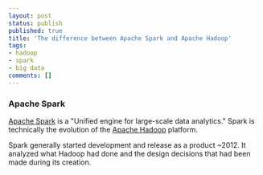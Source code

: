```yaml
---
layout: post
status: publish
published: true
title: 'The difference between Apache Spark and Apache Hadoop'
tags: 
- hadoop
- spark
- big data
comments: []
---
```


### Apache Spark

[Apache Spark](https://spark.apache.org/ "Apache Spark WebPage") is a "Unified engine for large-scale data analytics."  Spark is technically the evolution of the [Apache Hadoop](https://hadoop.apache.org "Apache Hadoop WebSite") platform.

Spark generally started development and release as a product ~2012. It analyzed what Hadoop had done and the design decisions that had been made during its creation.
